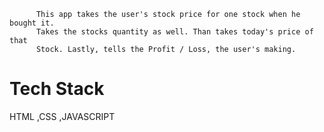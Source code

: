         
          This app takes the user's stock price for one stock when he bought it.
          Takes the stocks quantity as well. Than takes today's price of that
          Stock. Lastly, tells the Profit / Loss, the user's making.  
   <h1>Tech Stack</h1>
   HTML ,CSS ,JAVASCRIPT
